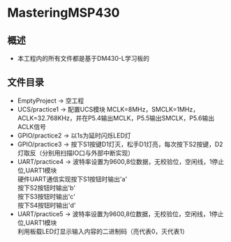 # MasteringMSP430
## 概述
+ 本工程内的所有文件都是基于DM430-L学习板的
## 文件目录
+ EmptyProject -> 空工程
+ UCS/practice1 -> 配置UCS模块 MCLK=8MHz，SMCLK=1MHz，ACLK=32.768KHz，并在P5.4输出MCLK，P5.5输出SMCLK，P5.6输出ACLK信号
+ GPIO/practice2 -> 以1s为延时闪烁LED灯
+ GPIO/practice3 -> 按下S1按键D1灯灭，松手D1灯亮，每次按下S2按键，D2灯取反（分别用扫描IO口与外部中断实现）
+ UART/practice4 -> 波特率设置为9600,8位数据，无校验位，空闲线，1停止位,UART1模块</br>硬件UART通信实现按下S1按钮时输出'a'</br>按下S2按钮时输出'b'</br>按下S3按钮时输出'c'</br>按下S4按钮时输出'd'
+ UART/practice5 ->  波特率设置为9600,8位数据，无校验位，空闲线，1停止位,UART1模块</br>利用板载LED灯显示输入内容的二进制码（亮代表0，灭代表1）
